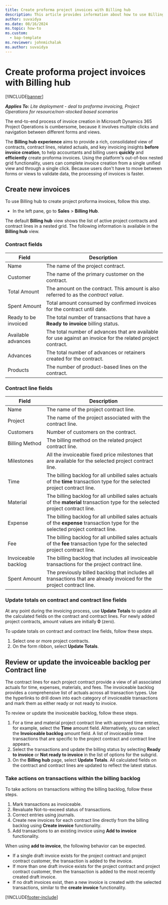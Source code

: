 ```yaml
---
title: Create proforma project invoices with Billing hub
description: This article provides information about how to use Billing hub to create proforma project-based invoices.
author: suvaidya
ms.date: 08/16/2024
ms.topic: how-to
ms.custom: 
  - bap-template
ms.reviewer: johnmichalak
ms.author: suvaidya
---
```


# Create proforma project invoices with Billing hub

[!INCLUDE[banner](../includes/banner.md)]

_**Applies To:** Lite deployment - deal to proforma invoicing, Project Operations for resource/non-stocked based scenarios_

The end-to-end process of invoice creation in Microsoft Dynamics 365 Project Operations is cumbersome, because it involves multiple clicks and navigation between different forms and views.

The **Billing hub experience** aims to provide a rich, consolidated view of contracts, contract lines, related actuals, and key invoicing insights **before invoice creation**, to help accountants and billing users **quickly** and **efficiently** create proforma invoices. Using the platform's out-of-box nested grid functionality, users can complete invoice creation from a single unified view and through a single click. Because users don't have to move between forms or views to validate data, the processing of invoices is faster.

## Create new invoices

To use Billing hub to create project proforma invoices, follow this step.

- In the left pane, go to **Sales** \> **Billing Hub**.

The default **Billing hub** view shows the list of active project contracts and contract lines in a nested grid.
The following information is available in the **Billing hub** view.

### Contract fields

| Field | Description |
|---|---| 
| Name | The name of the project contract. |     
| Customer | The name of the primary customer on the contract. |
| Total Amount | The amount on the contract. This amount is also referred to as the *contract value*. |
| Spent Amount | Total amount consumed by confirmed invoices for the contract until date. |
| Ready to be invoiced | The total number of transactions that have a **Ready to invoice** billing status. |
| Available advances | The total number of advances that are available for use against an invoice for the related project contract. |
| Advances| The total number of advances or retainers created for the contract. |
| Products | The number of product-based lines on the contract. |

### Contract line fields

| Field | Description |
|---|---| 
| Name | The name of the project contract line. |
| Project | The name of the project associated with the contract line. |
| Customers| Number of customers on the contract. |
| Billing Method | The billing method on the related project contract line. |
| Milestones | All the invoiceable fixed price milestones that are available for the selected project contract line. |
| Time | The billing backlog for all unbilled sales actuals of the **time** transaction type for the selected project contract line. |
| Material | The billing backlog for all unbilled sales actuals of the **material** transaction type for the selected project contract line. |
| Expense | The billing backlog for all unbilled sales actuals of the **expense** transaction type for the selected project contract line. |
| Fee | The billing backlog for all unbilled sales actuals of the **fee** transaction type for the selected project contract line. |
| Invoiceable backlog | The billing backlog that includes all invoiceable transactions for the project contract line. |
| Spent Amount| The previously billed backlog that includes all transactions that are already invoiced for the project contract line. |

### Update totals on contract and contract line fields

At any point during the invoicing process, use **Update Totals** to update all the calculated fields on the contract and contract lines. For newly added project contracts, amount values are initially **0** (zero).

To update totals on contract and contract line fields, follow these steps.

1. Select one or more project contracts.
1. On the form ribbon, select **Update Totals**.

## Review or update the invoiceable backlog per Contract line

The contract lines for each project contract provide a view of all associated actuals for time, expenses, materials, and fees. The invoiceable backlog provides a comprehensive list of actuals across all transaction types. Use the hyperlinks to drill down into each category of invoiceable transactions and mark them as either ready or not ready to invoice.

To review or update the invoiceable backlog, follow these steps.

1. For a time and material project contract line with approved time entries, for example, select the **Time** amount field. Alternatively, you can select the **Invoiceable backlog** amount field. A list of invoiceable time transactions that are specific to the project contract and contract line appears.
1. Select the transactions and update the billing status by selecting **Ready to invoice** or **Not ready to invoice** in the list of options for the subgrid.
1. On the **Billing hub** page, select **Update Totals**. All calculated fields on the contract and contract lines are updated to reflect the latest status.

### Take actions on transactions within the billing backlog

To take actions on transactions withing the billing backlog, follow these steps.

1. Mark transactions as invoiceable. 
1. Revaluate Not-to-exceed status of transactions. 
1. Correct entries using journals.
1. Create new invoices for each contract line directly from the billing backlog using **Create invoice** functionality. 
1. Add transactions to an existing invoice using **Add to invoice** functionality.

When using **add to invoice**, the following behavior can be expected.

- If a single draft invoice exists for the project contract and project contract customer, the transaction is added to the invoice. 
- If more than one draft invoice exists for the project contract and project contract customer, then the transaction is added to the most recently created draft invoice. 
- If no draft invoices exist, then a new invoice is created with the selected transactions, similar to the  **create invoice** functionality. 


[!INCLUDE[footer-include](../includes/footer-banner.md)]
